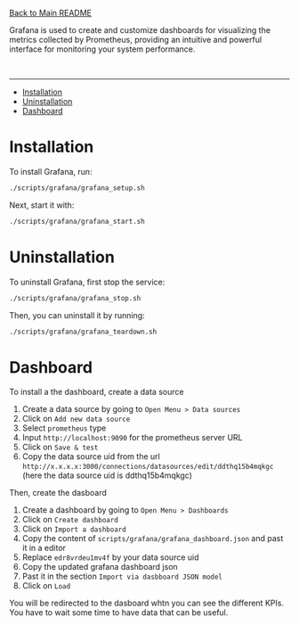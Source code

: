 [Back to Main README](../../README.md)

Grafana is used to create and customize dashboards for visualizing the metrics collected by Prometheus, providing an intuitive and powerful interface for monitoring your system performance.

<br />

---

- [Installation](#installation)
- [Uninstallation](#uninstallation)
- [Dashboard](#dashboard)

# Installation

To install Grafana, run:

```bash
./scripts/grafana/grafana_setup.sh
```

Next, start it with:

```bash
./scripts/grafana/grafana_start.sh
```

# Uninstallation

To uninstall Grafana, first stop the service:

```bash
./scripts/grafana/grafana_stop.sh
```

Then, you can uninstall it by running:

```bash
./scripts/grafana/grafana_teardown.sh
```

# Dashboard

To install a the dashboard, create a data source

1. Create a data source by going to `Open Menu > Data sources`
2. Click on `Add new data source`
3. Select `prometheus` type
4. Input `http://localhost:9090` for the prometheus server URL
5. Click on `Save & test`
6. Copy the data source uid from the url `http://x.x.x.x:3000/connections/datasources/edit/ddthq15b4mqkgc` (here the data source uid is ddthq15b4mqkgc)

Then, create the dasboard

1. Create a dashboard by going to `Open Menu > Dashboards`
2. Click on `Create dashboard`
3. Click on `Import a dashboard`
4. Copy the content of `scripts/grafana/grafana_dashboard.json` and past it in a editor
5. Replace `edr8vrdeu1mv4f` by your data source uid
6. Copy the updated grafana dashboard json
7. Past it in the section `Import via dasbboard JSON model`
8. Click on `Load`

You will be redirected to the dasboard whtn you can see the different KPIs. You have to wait some time to have data that can be useful.
